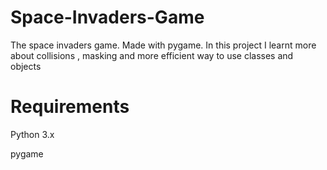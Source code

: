 # Space-Invaders-Game

The space invaders game. Made with pygame.
In this project I learnt more about collisions , masking and more efficient way to use classes and objects


# Requirements
Python 3.x

pygame
